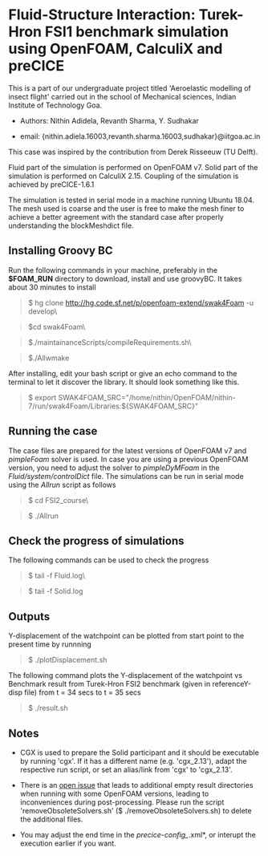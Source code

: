 # Fluid-Structure Interaction: Turek-Hron FSI1 benchmark simulation using OpenFOAM, CalculiX and preCICE

This is a part of our undergraduate project titled 'Aeroelastic modelling of insect flight' carried out in the school of Mechanical sciences, Indian Institute of Technology Goa.

* Authors: Nithin Adidela, Revanth Sharma, Y. Sudhakar

* email: {nithin.adiela.16003,revanth.sharma.16003,sudhakar}@iitgoa.ac.in

This case was inspired by the contribution from Derek Risseeuw (TU Delft). 

Fluid part of the simulation is performed on OpenFOAM v7. Solid part of the simulation is performed on CalculiX 2.15. Coupling of the simulation is achieved by preCICE-1.6.1

The  simulation is tested in serial mode in a machine running Ubuntu 18.04. The mesh used is coarse and the user is free to make the mesh finer to achieve a better agreement with the standard case after properly understanding the blockMeshdict file.

## Installing Groovy BC

Run the following commands in your machine, preferably in the **$FOAM_RUN** directory to download, install and use groovyBC. It takes about 30 minutes to install

> $ hg clone http://hg.code.sf.net/p/openfoam-extend/swak4Foam -u develop\

> $cd swak4Foam\

> $./maintainanceScripts/compileRequirements.sh\

> $./Allwmake

After installing, edit your bash script or give an echo command to the terminal to let it discover the library. It should look something like this.

>  $ export SWAK4FOAM_SRC="/home/nithin/OpenFOAM/nithin-7/run/swak4Foam/Libraries:${SWAK4FOAM_SRC}"

## Running the case

The case files are prepared for the latest versions of OpenFOAM v7 and *pimpleFoam* solver is used. In case you are using a previous OpenFOAM version, you need to adjust the solver to *pimpleDyMFoam* in the *Fluid/system/controlDict* file. The simulations can be run in serial mode using the *Allrun* script as follows

> $ cd FSI2_course\

> $ ./Allrun

## Check the progress of simulations

The following commands can be used to check the progress

> $ tail -f Fluid.log\

> $ tail -f Solid.log

## Outputs

Y-displacement of the watchpoint can be plotted from start point to the present time by runnning

> $ ./plotDisplacement.sh

The following command plots the Y-displacement of the watchpoint vs Benchmark result from Turek-Hron FSI2 benchmark (given in referenceY-disp  file)  from t = 34 secs to t = 35 secs

> $ ./result.sh

## Notes

*   CGX is used to prepare the Solid participant and it should be executable by running 'cgx'. If it has a different name (e.g. 'cgx_2.13'), adapt the respective run script, or set an alias/link from 'cgx' to 'cgx_2.13'.

*  There is an [open issue](https://github.com/precice/openfoam-adapter/issues/26) that leads to additional empty result directories when running with some OpenFOAM versions, leading to inconveniences during post-processing. Please run the script 'removeObsoleteSolvers.sh' ($ ./removeObsoleteSolvers.sh) to delete the additional files.

* You may adjust the end time in the *precice-config_*.xml*, or interupt the execution earlier if you want.


